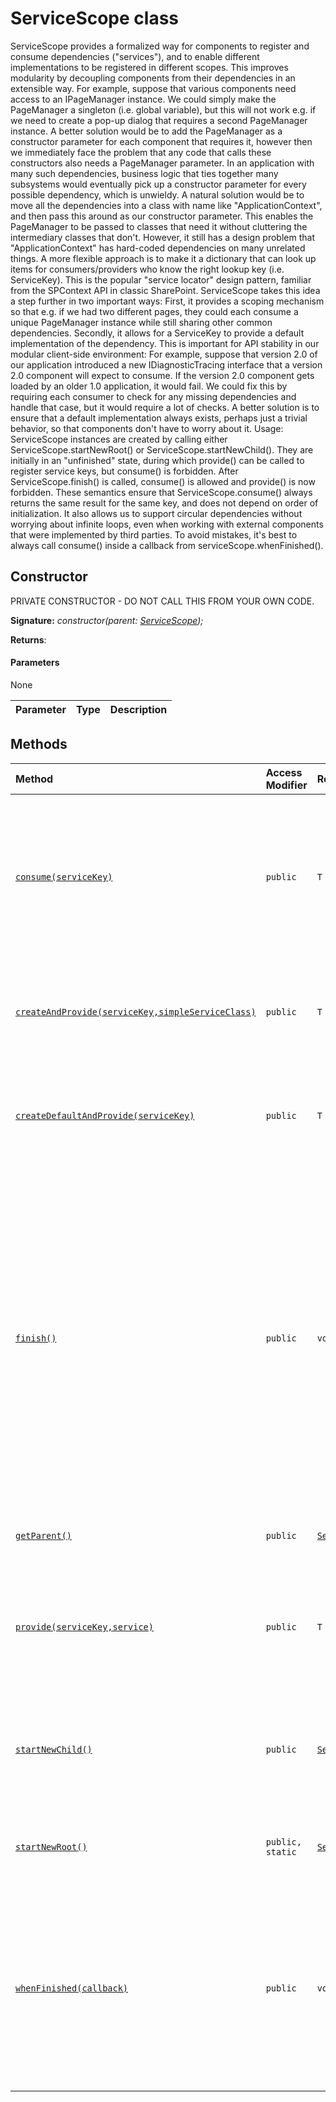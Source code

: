 # ServiceScope class





ServiceScope provides a formalized way for components to register and consume dependencies ("services"), and to enable different implementations to be registered in different scopes. This improves modularity by decoupling components from their dependencies in an extensible way. For example, suppose that various components need access to an IPageManager instance. We could simply make the PageManager a singleton (i.e. global variable), but this will not work e.g. if we need to create a pop-up dialog that requires a second PageManager instance. A better solution would be to add the PageManager as a constructor parameter for each component that requires it, however then we immediately face the problem that any code that calls these constructors also needs a PageManager parameter. In an application with many such dependencies, business logic that ties together many subsystems would eventually pick up a constructor parameter for every possible dependency, which is unwieldy. A natural solution would be to move all the dependencies into a class with name like "ApplicationContext", and then pass this around as our constructor parameter. This enables the PageManager to be passed to classes that need it without cluttering the intermediary classes that don't. However, it still has a design problem that "ApplicationContext" has hard-coded dependencies on many unrelated things. A more flexible approach is to make it a dictionary that can look up items for consumers/providers who know the right lookup key (i.e. ServiceKey). This is the popular "service locator" design pattern, familiar from the SPContext API in classic SharePoint. ServiceScope takes this idea a step further in two important ways: First, it provides a scoping mechanism so that e.g. if we had two different pages, they could each consume a unique PageManager instance while still sharing other common dependencies. Secondly, it allows for a ServiceKey to provide a default implementation of the dependency. This is important for API stability in our modular client-side environment: For example, suppose that version 2.0 of our application introduced a new IDiagnosticTracing interface that a version 2.0 component will expect to consume. If the version 2.0 component gets loaded by an older 1.0 application, it would fail. We could fix this by requiring each consumer to check for any missing dependencies and handle that case, but it would require a lot of checks. A better solution is to ensure that a default implementation always exists, perhaps just a trivial behavior, so that components don't have to worry about it. Usage: ServiceScope instances are created by calling either ServiceScope.startNewRoot() or ServiceScope.startNewChild(). They are initially in an "unfinished" state, during which provide() can be called to register service keys, but consume() is forbidden. After ServiceScope.finish() is called, consume() is allowed and provide() is now forbidden. These semantics ensure that ServiceScope.consume() always returns the same result for the same key, and does not depend on order of initialization. It also allows us to support circular dependencies without worrying about infinite loops, even when working with external components that were implemented by third parties. To avoid mistakes, it's best to always call consume() inside a callback from serviceScope.whenFinished().


## Constructor
PRIVATE CONSTRUCTOR - DO NOT CALL THIS FROM YOUR OWN CODE.

**Signature:** _constructor(parent: [ServiceScope](../sp-core-library/servicescope.md));_

**Returns**: 



#### Parameters
None

| Parameter	   | Type    | Description |
|:-------------|:---------------|:------------|





## Methods

| Method	   | Access Modifier | Returns	| Description|
|:-------------|:----|:-------|:-----------|
|[`consume(serviceKey)`](consume.md)     | `public` | `T` | Components should call this function to "consume" a dependency, i.e. look up the serviceKey and return the registered service instance. If the instance cannot be found, then a default instance will be autocreated and registered with the root ServiceScope. |
|[`createAndProvide(serviceKey,simpleServiceClass)`](createandprovide.md)     | `public` | `T` | This is a shorthand function that its equivalent to constructing a new instance of the simpleServiceClass, then registering it by calling ServiceScope.provide(). |
|[`createDefaultAndProvide(serviceKey)`](createdefaultandprovide.md)     | `public` | `T` | This is a shorthand function that constructs the default implementation of the specified serviceKey, and then registers it by calling ServiceScope.provide(). |
|[`finish()`](finish.md)     | `public` | `void` | When a ServiceScope is first started, it is in an "unfinished" state where provide() is allowed but consume() is not allowed. After calling finish(), then consume() is allowed but provide() is not allowed. This formalism completely eliminates a number of tricky bugs such as: Scope2 is a child of Scope1, and Scope1 provides instance A1 of interface A; if someone consumes A1 from Scope2 (via inheritance) before Scope2.provide() is called with A2, then a subsequent call to Scope2.consume() might return a different result than the previous call, which would be very confusing for developers. |
|[`getParent()`](getparent.md)     | `public` | [`ServiceScope`](../sp-core-library/servicescope.md) | Returns the parent of the current ServiceScope, or undefined if this is a root scope. |
|[`provide(serviceKey,service)`](provide.md)     | `public` | `T` | ServiceScope.provide() is used to register an implemententation of the given serviceKey for the current scope. It may only be used when the ServiceScope is in an "unfinished" state, i.e. before finish() has been called. |
|[`startNewChild()`](startnewchild.md)     | `public` | [`ServiceScope`](../sp-core-library/servicescope.md) | Constructs a new ServiceScope that is a child of the current scope. For any keys that are not explicitly provided by the child scope, the parent hierarchy will be consulted. |
|[`startNewRoot()`](startnewroot.md)     | `public, static` | [`ServiceScope`](../sp-core-library/servicescope.md) | Create a new root-level ServiceScope. Only root-level scopes have the ability to autocreate default implementations of ServiceKeys. |
|[`whenFinished(callback)`](whenfinished.md)     | `public` | `void` | It is an error to call ServiceScope.consume() before finish() has been called. The most reliable way to protect your component against this error is to perform the consume() calls inside a whenFinished() callback. If the service scope is already finished, then the callback will be executed immediately; otherwise, it will be executed later when the scope is finished. |





